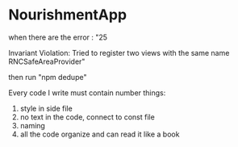 # NourishmentApp

when there are the error : "25

Invariant Violation: Tried to register two views with the same name RNCSafeAreaProvider"

then run "npm dedupe"

Every code I write must contain number things:
1. style in side file
2. no text in the code, connect to const file
3. naming 
4. all the code organize and can read it like a book